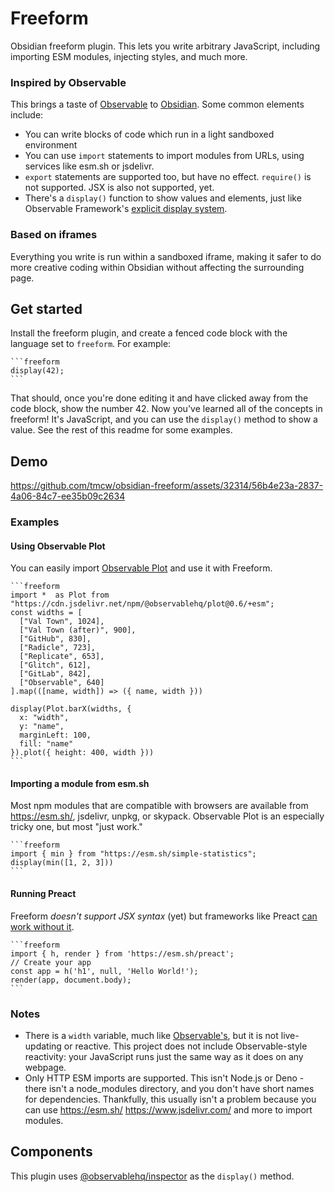 # Freeform

Obsidian freeform plugin. This lets you write arbitrary JavaScript,
including importing ESM modules, injecting styles, and much more.

### Inspired by Observable

This brings a taste of [Observable](https://observablehq.com/) to
[Obsidian](https://obsidian.md/). Some common elements include:

- You can write blocks of code which run in a light sandboxed environment
- You can use `import` statements to import modules from URLs, using services
  like esm.sh or jsdelivr.
- `export` statements are supported too, but have no effect. `require()` is not supported.
  JSX is also not supported, yet.
- There's a `display()` function to show values and elements, just like
  Observable Framework's [explicit display system](https://observablehq.com/framework/javascript#explicit-display).

### Based on iframes

Everything you write is run within a sandboxed iframe, making it safer to do more
creative coding within Obsidian without affecting the surrounding page.

## Get started

Install the freeform plugin, and create a fenced code block with the language
set to `freeform`. For example:

    ```freeform
    display(42);
    ```

That should, once you're done editing it and have clicked away from the code block,
show the number 42. Now you've learned all of the concepts in freeform! It's
JavaScript, and you can use the `display()` method to show a value. See the rest
of this readme for some examples.

## Demo

https://github.com/tmcw/obsidian-freeform/assets/32314/56b4e23a-2837-4a06-84c7-ee35b09c2634

### Examples

#### Using Observable Plot

You can easily import [Observable Plot](https://observablehq.com/plot/) and use
it with Freeform.

    ```freeform
    import *  as Plot from "https://cdn.jsdelivr.net/npm/@observablehq/plot@0.6/+esm";
    const widths = [
      ["Val Town", 1024],
      ["Val Town (after)", 900],
      ["GitHub", 830],
      ["Radicle", 723],
      ["Replicate", 653],
      ["Glitch", 612],
      ["GitLab", 842],
      ["Observable", 640]
    ].map(([name, width]) => ({ name, width }))

    display(Plot.barX(widths, {
      x: "width",
      y: "name",
      marginLeft: 100,
      fill: "name"
    }).plot({ height: 400, width }))
    ```

#### Importing a module from esm.sh

Most npm modules that are compatible with browsers are available from
https://esm.sh/, jsdelivr, unpkg, or skypack. Observable Plot is an especially
tricky one, but most "just work."

    ```freeform
    import { min } from "https://esm.sh/simple-statistics";
    display(min([1, 2, 3]))
    ```

#### Running Preact

Freeform _doesn't support JSX syntax_ (yet) but frameworks
like Preact [can work without it](https://preactjs.com/guide/v10/getting-started/).

    ```freeform
    import { h, render } from 'https://esm.sh/preact';
    // Create your app
    const app = h('h1', null, 'Hello World!');
    render(app, document.body);
    ```

### Notes

- There is a `width` variable, much like [Observable's](https://observablehq.com/framework/javascript#width), but
  it is not live-updating or reactive. This project does not include
  Observable-style reactivity: your JavaScript runs just the same
  way as it does on any webpage.
- Only HTTP ESM imports are supported. This isn't Node.js or Deno - there
  isn't a node_modules directory, and you don't have short names for dependencies.
  Thankfully, this usually isn't a problem because you can use https://esm.sh/
  https://www.jsdelivr.com/ and more to import modules.

## Components

This plugin uses [@observablehq/inspector](https://github.com/observablehq/inspector) as
the `display()` method.
